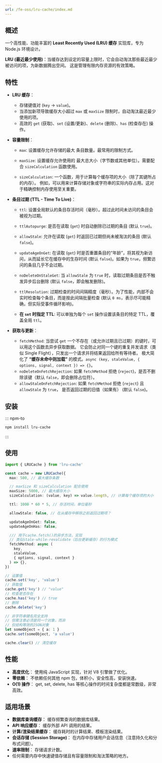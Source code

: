```yaml
---
url: /fe-oss/lru-cache/index.md
---
```

## 概述

一个高性能、功能丰富的 **Least Recently Used (LRU) 缓存** 实现库，专为 Node.js 环境设计。

**LRU (最近最少使用)**：当缓存达到设定的容量上限时，它会自动淘汰那些最近最少被访问的项，为新数据腾出空间。
这是管理有限内存资源的有效策略。

## 特性

* **LRU 缓存**：

  * 存储键值对 (`key` -> `value`)。
  * 当添加新项导致缓存大小超过 `max` 或 `maxSize` 限制时，自动淘汰最近最少使用的项。
  * 高效的 `get` (获取)、`set` (设置/更新)、`delete` (删除)、`has` (检查存在) 操作。

* **容量限制**：

  * `max`: 设置缓存允许存储的最大 条目数量。最常用的限制方式。

  * `maxSize`: 设置缓存允许使用的 最大总大小（字节数或其他单位）。需要配合 `sizeCalculation` 函数使用。

  * `sizeCalculation`: 一个函数，用于计算每个缓存项的大小（除了其键所占的内存）。
    例如，可以用来计算存储对象或字符串的实际内存占用。这对于精确控制内存使用至关重要。

* **条目过期 (TTL - Time To Live)**：

  * `ttl`: 设置全局默认的条目存活时间（毫秒）。超过此时间未访问的条目会被视为过期。

  * `ttlAutopurge`: 是否在读取 (`get`) 时自动删除已过期的条目 (默认 `true`)。

  * `allowStale`: 允许在读取 (`get`) 时返回已过期但尚未被淘汰的条目 (默认 `false`)。

  * `updateAgeOnGet`: 在读取 (`get`) 时是否重置条目的“年龄”，将其视为新访问，从而延长它在缓存中的生存时间 (默认 `false`)。如果为 `true`，频繁访问的条目几乎不会过期。

  * `noDeleteOnStaleGet`: 当 `allowStale` 为 `true` 时，读取过期条目是否不触发异步后台删除 (默认 `false`，即会触发删除)。

  * `ttlResolution`: 过期检查的时间间隔精度（毫秒）。为了性能，内部不会实时检查每个条目，而是按此间隔批量检查 (默认 `0 ms`，表示尽可能精确，但实际受事件循环影响)。

  * **在 `set` 时指定 TTL**: 可以单独为每个 `set` 操作设置该条目的特定 TTL，覆盖全局 `ttl`。

* **获取与更新**：

  * `fetchMethod`: 当尝试 `get` 一个不存在（或允许过期且已过期）的键时，可以用这个函数去异步获取数据。
    它会防止对同一个键的重复并发请求（类似 Single Flight），只发出一个请求并将结果返回给所有等待者。
    极大简化了 **“缓存未命中则加载”** 的模式。`async (key, staleValue, { options, signal, context }) => {}`。
  * `noDeleteOnFetchRejection`: 如果 `fetchMethod` 拒绝 (`reject`)，是否不删除该键（默认 `false`，即会删除占位符）。
  * `allowStaleOnFetchRejection`: 如果 `fetchMethod` 拒绝 (`reject`) 且 `allowStale` 为 `true`，
    是否返回过期的旧值（如果有） (默认 `false`)。

## 安装

::: npm-to

```sh
npm install lru-cache
```

:::

## 使用

```ts
import { LRUCache } from 'lru-cache'

const cache = new LRUCache({
  max: 500, // 最大缓存条数

  // maxSize 和 sizeCalculation 配合使用
  maxSize: 5000, // 最大缓存大小
  sizeCalculation: (value, key) => value.length, // 计算每个缓存项的大小

  ttl: 1000 * 60 * 5, // 存活时间，单位毫秒

  allowStale: false, // 在从缓存中移除之前返回过期项？

  updateAgeOnGet: false,
  updateAgeOnHas: false,

  /// 用于cache.fetch()的异步方法，实现
  // 类似stale-while-revalidate（后台更新缓存）的行为模式
  fetchMethod: async (
    key,
    staleValue,
    { options, signal, context }
  ) => {},
})

// 设置值
cache.set('key', 'value')
// 获取值
cache.get('key') // "value"
// 检查是否存在
cache.has('key') // true
// 删除
cache.delete('key')

// 非字符串键名完全支持
// 但需注意必须是同一个对象，而非
// 仅结构等效的JSON对象
let someObject = { a: 1 }
cache.set(someObject, 'a value')

cache.clear() // 清空缓存
```

## 性能

* **高度优化**： 使用纯 JavaScript 实现，针对 V8 引擎做了优化。
* **零依赖**： 不依赖任何其他 npm 包，体积小，安全性高，安装快速。
* **O(1) 操作**： get, set, delete, has 等核心操作的时间复杂度都是常数级，非常高效。

## 适用场景

* **数据库查询缓存**： 缓存频繁查询的数据库结果。
* **API 响应缓存**： 缓存外部 API 调用的结果。
* **计算/渲染结果缓存**： 缓存耗时的计算结果、模板渲染结果。
* **会话存储 (Session Storage)**： 在内存中存储用户会话信息（注意持久化和分布式问题）。
* **速率限制**： 存储请求计数。
* 任何需要内存中快速键值存储且有容量限制和淘汰策略的地方。

